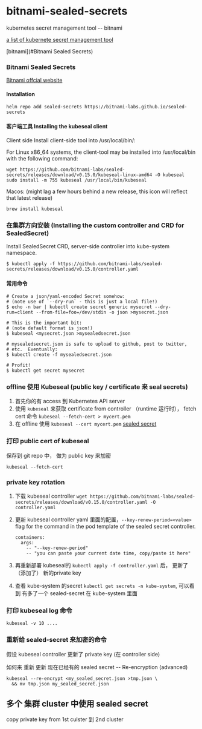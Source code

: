 # bitnami-sealed-secrets
kubernetes secret management tool -- bitnami 

[a list of kubernete secret management tool](https://argoproj.github.io/argo-cd/operator-manual/secret-management/)

[bitnami](#Bitnami Sealed Secrets)

### Bitnami Sealed Secrets
[Bitnami offcial website](https://github.com/bitnami-labs/sealed-secrets#sealed-secrets-for-kubernetes)

#### Installation 

```
helm repo add sealed-secrets https://bitnami-labs.github.io/sealed-secrets
```

#### 客户端工具 Installing the kubeseal client

Client side
Install client-side tool into /usr/local/bin/:

For Linux x86_64 systems, the client-tool may be installed into /usr/local/bin with the following command:

```
wget https://github.com/bitnami-labs/sealed-secrets/releases/download/v0.15.0/kubeseal-linux-amd64 -O kubeseal
sudo install -m 755 kubeseal /usr/local/bin/kubeseal
```

Macos: (might lag a few hours behind a new release, this icon will reflect that latest release)
```
brew install kubeseal
```

### 在集群方向安装 (Installing the custom controller and CRD for SealedSecret)

Install SealedSecret CRD, server-side controller into kube-system namespace.

```
$ kubectl apply -f https://github.com/bitnami-labs/sealed-secrets/releases/download/v0.15.0/controller.yaml

```

#### 常用命令
```
# Create a json/yaml-encoded Secret somehow:
# (note use of `--dry-run` - this is just a local file!)
$ echo -n bar | kubectl create secret generic mysecret --dry-run=client --from-file=foo=/dev/stdin -o json >mysecret.json

# This is the important bit:
# (note default format is json!)
$ kubeseal <mysecret.json >mysealedsecret.json

# mysealedsecret.json is safe to upload to github, post to twitter,
# etc.  Eventually:
$ kubectl create -f mysealedsecret.json

# Profit!
$ kubectl get secret mysecret
```
### offline 使用 Kubeseal (public key / certificate 来 seal secrets)

1. 首先你的有 access 到 Kubernetes API server
2. 使用 `kubeseal` 来获取 certificate from controller （runtime 运行时）， fetch cert 命令 `kubeseal --fetch-cert > mycert.pem`
3. 在 offline 使用 `kubeseal --cert mycert.pem`
[sealed secret](https://github.com/bitnami-labs/sealed-secrets#public-key--certificate)

### 打印 public cert of kubeseal 

保存到 git repo 中， 做为 public key 来加密 
```
kubeseal --fetch-cert
```

### private key rotation

1. 下载 kubeseal controller `wget https://github.com/bitnami-labs/sealed-secrets/releases/download/v0.15.0/controller.yaml -O controller.yaml`

2. 更新 kubeseal controller yaml 里面的配置，`--key-renew-period=<value>` flag for the command in the pod template of the sealed secret controller.
   ```
   containers:
     args:
       -- "--key-renew-period"
       -- "you can paste your current date time, copy/paste it here"
   ```

3. 再重新部署 kubeseal的 `kubectl apply -f controller.yaml` 后， 更新了（添加了） 新的private key
4. 查看 kube-system 的secret  `kubectl get secrets -n kube-system`, 可以看到 有多了一个 sealed-secret 在 kube-system 里面


### 打印 kubeseal log 命令

```
kubeseal -v 10 ....
```

### 重新给 sealed-secret 来加密的命令

假设 kubeseal controller 更新了 private key (在 controller side)

如何来 重新 更新 现在已经有的 sealed secret -- Re-encryption (advanced) 

```
kubeseal --re-encrypt <my_sealed_secret.json >tmp.json \
  && mv tmp.json my_sealed_secret.json

```


## 多个 集群 cluster 中使用 sealed secret 

copy private key from 1st culster 到 2nd cluster

